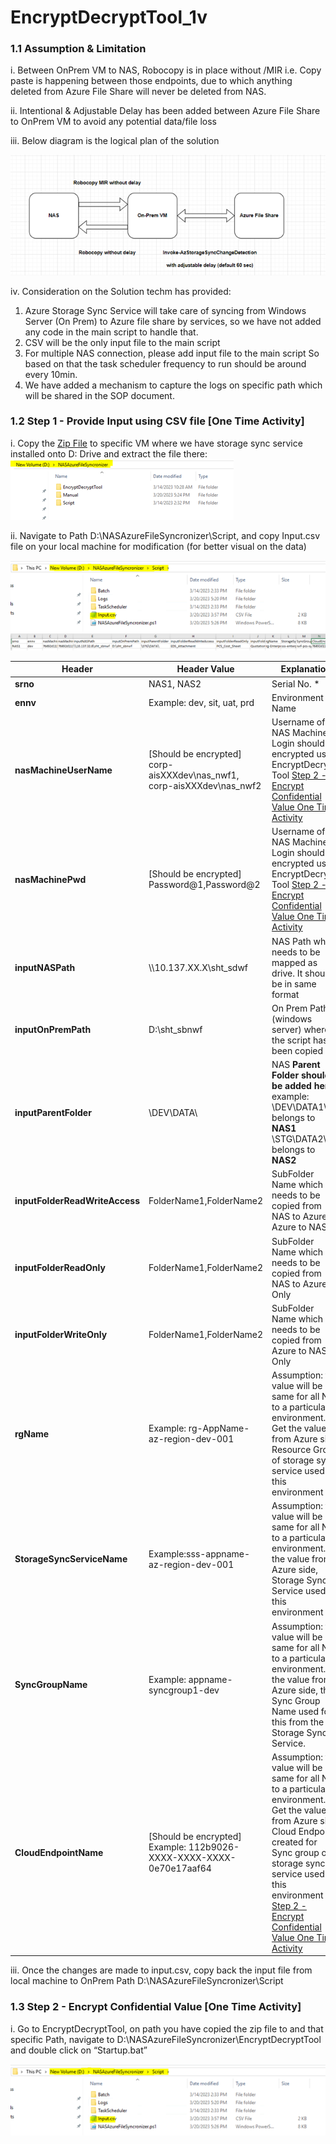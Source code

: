 # EncryptDecryptTool_1v

### 1.1	Assumption & Limitation

i.	Between OnPrem VM to NAS, Robocopy is in place without /MIR i.e. Copy paste is happening between those endpoints, due to which anything deleted from Azure File Share will never be deleted from NAS.

ii.	Intentional & Adjustable Delay has been added between Azure  File Share to OnPrem VM to avoid any potential data/file loss

iii.	Below diagram is the logical plan of the solution

<img src="./images/Picture1.png">

iv.	Consideration on the Solution techm has provided:
1.	Azure Storage Sync Service will take care of syncing from Windows Server (On Prem) to Azure file share by services, so we have not added any code in the main script to handle that.
2.	CSV will be the only input file to the main script
3.	For multiple NAS connection, please add input file to the main script
So based on that the task scheduler frequency to run should be around every 10min.
4.	We have added a mechanism to capture the logs on specific path which will be shared in the SOP document.

### 1.2	Step 1 - Provide Input using CSV file [One Time Activity]

i.	Copy the [Zip File](https://github.com/BasicCloudTech/PowershellAutomation/blob/main/NAS_AzureFileSync-Setup/NAS_AzureFileSync-Setup_5v.zip) to specific VM where we have storage sync service installed onto D: Drive and extract the file there:
<img src="./images/Picture2.png"/>

ii.	Navigate to Path D:\NASAzureFileSyncronizer\Script, and copy Input.csv file on your local machine for modification (for better visual on the data)

<img src="./images/Picture3.png"/>

<img src="./images/Picture4.png"/>

| **Header**                     | **Header Value**  | **Explanation** |
| ------------------------------| --------------------------------------------------------------------------| -------------------------------------------------------------------------------------------------------------------------------------------------------------------------------------------------------------------------------------------------------------------------------------------------------------------------------------------------------------------------- |
| **srno**                       | NAS1, NAS2                                                                  | Serial No.     *                                                                                             |
| **ennv**                       | Example: dev, sit, uat, prd                                                 | Environment Name  |
| **nasMachineUserName**         | [Should be encrypted] <br> corp-aisXXXdev\\nas_nwf1, <br> corp-aisXXXdev\\nas_nwf2 | Username of NAS Machine Login should be encrypted using EncryptDecrypt Tool [Step 2 - Encrypt Confidential Value One Time Activity](https://github.com/BasicCloudTech/PowershellAutomation/tree/main/NAS_AzureFileSync-Setup#13step-2---encrypt-confidential-value-one-time-activity) |
| **nasMachinePwd**              | [Should be encrypted] <br> Password@1,Password@2 | Username of NAS Machine Login should be encrypted using EncryptDecrypt Tool [Step 2 - Encrypt Confidential Value One Time Activity](https://github.com/BasicCloudTech/PowershellAutomation/tree/main/NAS_AzureFileSync-Setup#13step-2---encrypt-confidential-value-one-time-activity) |
| **inputNASPath**               | \\\\10.137.XX.X\\sht_sdwf                                                   | NAS Path which needs to be mapped as drive. It should be in same format  |
| **inputOnPremPath**            | D:\\sht_sbnwf                                                               | On Prem Path (windows server) where the script has been copied    |
| **inputParentFolder**          | \\DEV\\DATA\\ | NAS **Parent** **Folder should be added here** example: <br> \\DEV\\DATA1\\ belongs to **NAS1** <br> \\STG\\DATA2\\ belongs to  **NAS2** |
| **inputFolderReadWriteAccess** | FolderName1,FolderName2   | SubFolder Name which needs to be copied from NAS to Azure & Azure to NAS |
| **inputFolderReadOnly**        | FolderName1,FolderName2 | SubFolder Name which needs to be copied from NAS to Azure Only |
| **inputFolderWriteOnly**       | FolderName1,FolderName2 | SubFolder Name which needs to be copied from Azure to NAS Only |
| **rgName**                     | Example: rg-AppName-az-region-dev-001 | Assumption: the value will be same for all NAS to a particular environment. <br> Get the value from Azure side, Resource Group of storage sync service used for this environment  |
| **StorageSyncServiceName**     | Example:sss-appname-az-region-dev-001 | Assumption: the value will be same for all NAS to a particular environment.Get the value from Azure side, Storage Sync Service used for this environment |
| **SyncGroupName**  | Example: appname-syncgroup1-dev | Assumption: the value will be same for all NAS to a particular environment.Get the value from Azure side, the Sync Group Name used for this from the Storage Sync Service.|
| **CloudEndpointName** | [Should be encrypted] Example: 112b9026-XXXX-XXXX-XXXX-0e70e17aaf64 | Assumption: the value will be same for all NAS to a particular environment. Get the value from Azure side, Cloud Endpoint created for Sync group of storage sync service used for this environment [Step 2 - Encrypt Confidential Value One Time Activity](https://github.com/BasicCloudTech/PowershellAutomation/tree/main/NAS_AzureFileSync-Setup#13step-2---encrypt-confidential-value-one-time-activity) |

iii.	Once the changes are made to input.csv, copy back the input file from local machine to OnPrem Path
D:\NASAzureFileSyncronizer\Script

### 1.3	Step 2 - Encrypt Confidential Value [One Time Activity]

i.	Go to EncryptDecryptTool, on path you have copied the zip file to and that specific Path, navigate to D:\NASAzureFileSyncronizer\EncryptDecryptTool and double click on “Startup.bat”

<img src="./images/Picture5.png"/>